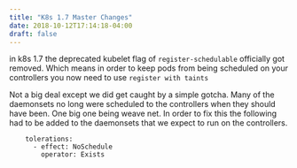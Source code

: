 ```yaml
---
title: "K8s 1.7 Master Changes"
date: 2018-10-12T17:14:18-04:00
draft: false
---
```


in k8s 1.7 the deprecated kubelet flag of `register-schedulable` officially got removed. 
Which means in order to keep pods from being scheduled on your controllers you now need to use `register with taints`

Not a big deal except we did get caught by a simple gotcha. Many of the daemonsets no long were scheduled to the controllers when they should have been. One big one being weave net. In order to fix this the following had to be added to the daemonsets that we expect to run on the controllers. 

```
    tolerations:
      - effect: NoSchedule
        operator: Exists
```

